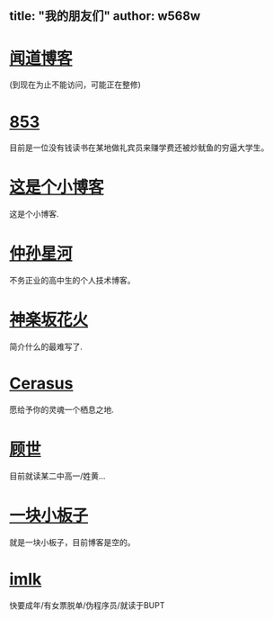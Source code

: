 title: "我的朋友们"
author: w568w
---
# [闻道博客](http://wendao123.cn/)  
(到现在为止不能访问，可能正在整修)
# [853](http://blog.853lab.com/)   
目前是一位没有钱读书在某地做礼宾员来赚学费还被炒鱿鱼的穷逼大学生。
# [这是个小博客](http://fols.top/)  
这是个小博客.
# [仲孙星河](https://www.zsxh.me/)  
不务正业的高中生的个人技术博客。
# [神楽坂花火](http://blog.yaerin.com/)  
简介什么的最难写了.
# [Cerasus](http://cerasus.ml/)  
愿给予你的灵魂一个栖息之地.
# [顾世](http://butlife.cn/)  
目前就读某二中高一/姓黄...
# [一块小板子](https://oboard.github.io/index.html)  
就是一块小板子，目前博客是空的。
# [imlk](https://imlk.ink/)  
快要成年/有女票脱单/伪程序员/就读于BUPT

